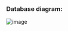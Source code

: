 ### Database diagram: 
![image](https://github.com/neblessed/jobhunter_telegram_bot/assets/110935510/c9b0720b-edd0-4907-90e4-33d3959fa649)


